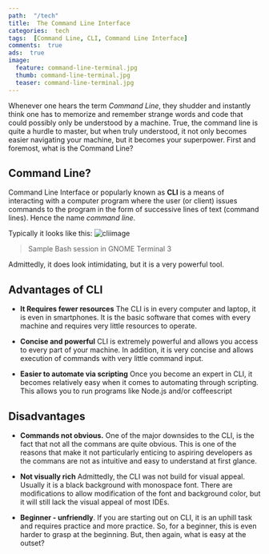 ```yaml
---
path:  "/tech"
title:  The Command Line Interface
categories:  tech
tags:  [Command Line, CLI, Command Line Interface]
comments:  true
ads:  true
image:
  feature: command-line-terminal.jpg
  thumb: command-line-terminal.jpg
  teaser: command-line-terminal.jpg
---
```


Whenever one hears the term _Command Line_, they shudder and instantly think one has to memorize and remember strange words and code that could possibly only be understood by a machine. True, the command line is quite a hurdle to master, but when truly understood, it not only becomes easier navigating your machine, but it becomes your superpower. First and foremost, what is the Command Line?

## Command Line?

Command Line Interface or popularly known as **CLI** is a means of interacting with a computer program where the user (or client) issues commands to the program in the form of successive lines of text (command lines). Hence the name _command line_.

Typically it looks like this:
![cliimage](https://upload.wikimedia.org/wikipedia/commons/thumb/2/29/Linux_command-line._Bash._GNOME_Terminal._screenshot.png/300px-Linux_command-line._Bash._GNOME_Terminal._screenshot.png)

> Sample Bash session in GNOME Terminal 3

Admittedly, it does look intimidating, but it is a very powerful tool.

## Advantages of CLI

- **It Requires fewer resources**
  The CLI is in every computer and laptop, it is even in smartphones. It is the basic software that comes with every machine and requires very little resources to operate.

* **Concise and powerful**
  CLI is extremely powerful and allows you access to every part of your machine. In addition, it is very concise and allows execution of commands with very little command input.

- **Easier to automate via scripting**
  Once you become an expert in CLI, it becomes relatively easy when it comes to automating through scripting. This allows you to run programs like Node.js and/or coffeescript

## Disadvantages

- **Commands not obvious.**
  One of the major downsides to the CLI, is the fact that not all the commans are quite obvious. This is one of the reasons that make it not particularly enticing to aspiring developers as the commans are not as intuitive and easy to understand at first glance.

* **Not visually rich**
  Admittedly, the CLI was not build for visual appeal. Usually it is a black background with monospace font. There are modifications to allow modification of the font and background color, but it will still lack the visual appeal of most IDEs.

- **Beginner - unfriendly**.
  If you are starting out on CLI, it is an uphill task and requires practice and more practice. So, for a beginner, this is even harder to grasp at the beginning. But, then again, what is easy at the outset?
